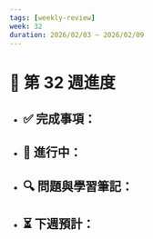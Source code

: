 ```yaml
---
tags: [weekly-review]
week: 32
duration: 2026/02/03 ~ 2026/02/09
---
```


# 📅 第 32 週進度

- ✅ **完成事項：**
  - 

- 🚧 **進行中：**
  - 

- 🔍 **問題與學習筆記：**
  - 

- ⏳ **下週預計：**
  - 
